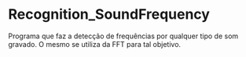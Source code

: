 # Recognition_SoundFrequency
Programa que faz a detecção de frequências por qualquer tipo de som gravado. O mesmo se utiliza da FFT para tal objetivo.
